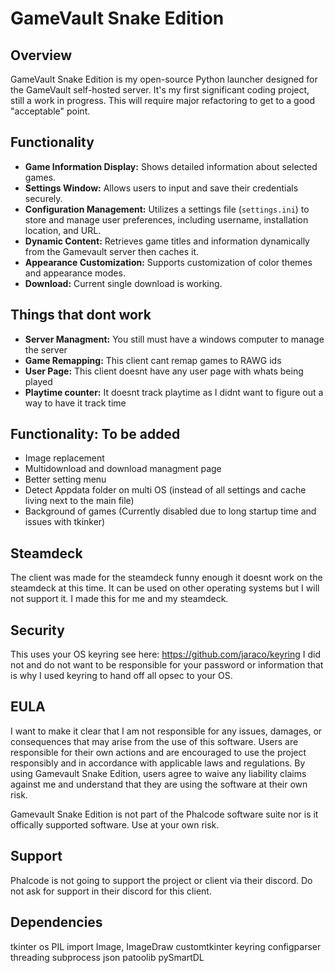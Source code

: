 # GameVault Snake Edition
 

## Overview
GameVault Snake Edition is my open-source Python launcher designed for the GameVault self-hosted server. It's my first significant coding project, still a work in progress. This will require major refactoring to get to a good "acceptable" point. 


## Functionality
- **Game Information Display:** Shows detailed information about selected games.
- **Settings Window:** Allows users to input and save their credentials securely.
- **Configuration Management:** Utilizes a settings file (`settings.ini`) to store and manage user preferences, including username, installation location, and URL.
- **Dynamic Content:** Retrieves game titles and information dynamically from the Gamevault server then caches it. 
- **Appearance Customization:** Supports customization of color themes and appearance modes.
- **Download:** Current single download is working.

## Things that dont work
- **Server Managment:** You still must have a windows computer to manage the server
- **Game Remapping:** This client cant remap games to RAWG ids
- **User Page:** This client doesnt have any user page with whats being played
- **Playtime counter:** It doesnt track playtime as I didnt want to figure out a way to have it track time


## Functionality: To be added
- Image replacement 
- Multidownload and download managment page
- Better setting menu
- Detect Appdata folder on multi OS (instead of all settings and cache living next to the main file)
- Background of games (Currently disabled due to long startup time and issues with tkinker)


## Steamdeck
The client was made for the steamdeck funny enough it doesnt work on the steamdeck at this time. It can be used on other operating systems but I will not support it. I made this for me and my steamdeck.

## Security
This uses your OS keyring see here: https://github.com/jaraco/keyring
I did not and do not want to be responsible for your password or information that is why I used keyring to hand off all opsec to your OS. 

## EULA
I want to make it clear that I am not responsible for any issues, damages, or consequences that may arise from the use of this software. Users are responsible for their own actions and are encouraged to use the project responsibly and in accordance with applicable laws and regulations. By using Gamevault Snake Edition, users agree to waive any liability claims against me and understand that they are using the software at their own risk.

Gamevault Snake Edition is not part of the Phalcode software suite nor is it offically supported software. Use at your own risk.

## Support
Phalcode is not going to support the project or client via their discord. Do not ask for support in their discord for this client.

## Dependencies
tkinter
os
PIL import Image, ImageDraw
customtkinter
keyring
configparser
threading
subprocess
json
patoolib
pySmartDL
